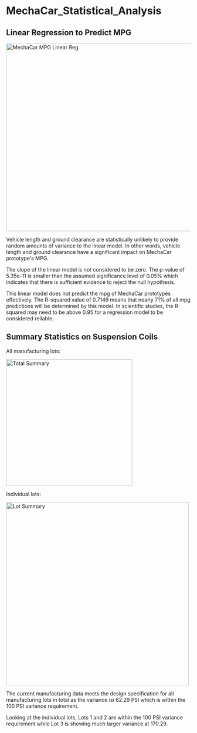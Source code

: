 # MechaCar_Statistical_Analysis

## Linear Regression to Predict MPG

<img width="511" alt="MechaCar MPG Linear Reg" src="https://user-images.githubusercontent.com/107484694/196108515-2c42366b-c19c-40f5-a40c-675cf6320c21.png">

Vehicle length and ground clearance are statistically unlikely to provide random amounts of variance to the linear model. In other words, vehicle length and ground clearance have a significant impact on MechaCar prototype's MPG. 

The slope of the linear model is not considered to be zero. The p-value of 5.35e-11 is smaller than the assumed significance level of 0.05% which indicates that there is sufficient evidence to reject the null hypothesis. 

This linear model does not predict the mpg of MechaCar prototypes effectively. The R-squared value of 0.7149 means that nearly 71% of all mpg predictions will be determined by this model. In scientific studies, the R-squared may need to be above 0.95 for a regression model to be considered reliable.

## Summary Statistics on Suspension Coils
All manufacturing lots:

<img width="344" alt="Total Summary" src="https://user-images.githubusercontent.com/107484694/196121789-56cb5ecf-cb59-4238-a798-6791bac25f59.png">

Individual lots:

<img width="498" alt="Lot Summary" src="https://user-images.githubusercontent.com/107484694/196121857-b49bc5ff-178e-405c-8d7a-2adef2b837b4.png">

The current manufacturing data meets the design specification for all manufacturing lots in total as the variance isi 62.29 PSI which is within the 100 PSI variance requirement. 

Looking at the individual lots, Lots 1 and 2 are within the 100 PSI variance requirement while Lot 3 is showing much larger variance at 170.29. 
